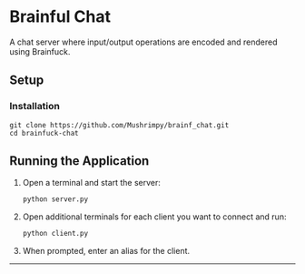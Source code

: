 # Brainful Chat

A chat server where input/output operations are encoded and rendered using Brainfuck.

## Setup


### Installation
    git clone https://github.com/Mushrimpy/brainf_chat.git
    cd brainfuck-chat


## Running the Application

1. Open a terminal and start the server:
    ```bash
    python server.py
    ```

2. Open additional terminals for each client you want to connect and run:
    ```bash
    python client.py
    ```

3. When prompted, enter an alias for the client.

---

